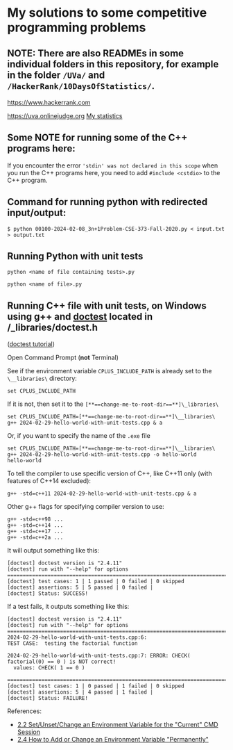# My solutions to some competitive programming problems

## NOTE: There are also READMEs in some individual folders in this repository, for example in the folder `/UVa/` and `/HackerRank/10DaysOfStatistics/`. 

https://www.hackerrank.com

https://uva.onlinejudge.org [My statistics](http://uhunt.felix-halim.net/id/52989)

## Some NOTE for running some of the C++ programs here:

If you encounter the error `'stdin' was not declared in this scope` when you run the C++ programs here, you need to add `#include <cstdio>` to the C++ program.


## Command for running python with redirected input/output:

``` terminal
$ python 00100-2024-02-08_3n+1Problem-CSE-373-Fall-2020.py < input.txt > output.txt
```

## Running Python with unit tests

`python <name of file containing tests>.py`

`python <name of file>.py`


## Running C++ file with unit tests, on Windows using g++ and [doctest](https://github.com/doctest/doctest) located in /_libraries/doctest.h

([doctest tutorial](https://github.com/doctest/doctest/blob/master/doc/markdown/tutorial.md))

Open Command Prompt (**not** Terminal)

See if the environment variable `CPLUS_INCLUDE_PATH` is already set to the `\__libraries\` directory:

``` terminal
set CPLUS_INCLUDE_PATH
```

If it is not, then set it to the `[**==change-me-to-root-dir==**]\_libraries\`

``` terminal
set CPLUS_INCLUDE_PATH=[**==change-me-to-root-dir==**]\__libraries\
g++ 2024-02-29-hello-world-with-unit-tests.cpp & a
```

Or, if you want to specify the name of the `.exe` file

``` terminal
set CPLUS_INCLUDE_PATH=[**==change-me-to-root-dir==**]\__libraries\
g++ 2024-02-29-hello-world-with-unit-tests.cpp -o hello-world
hello-world
```

To tell the compiler to use specific version of C++, like C++11 only (with features of C++14 excluded):

```
g++ -std=c++11 2024-02-29-hello-world-with-unit-tests.cpp & a
```

Other g++ flags for specifying compiler version to use:

```
g++ -std=c++98 ...
g++ -std=c++14 ...
g++ -std=c++17 ...
g++ -std=c++2a ...
```

It will output something like this:

```
[doctest] doctest version is "2.4.11"
[doctest] run with "--help" for options
===============================================================================
[doctest] test cases: 1 | 1 passed | 0 failed | 0 skipped
[doctest] assertions: 5 | 5 passed | 0 failed |
[doctest] Status: SUCCESS!
```

If a test fails, it outputs something like this:

```
[doctest] doctest version is "2.4.11"
[doctest] run with "--help" for options
===============================================================================
2024-02-29-hello-world-with-unit-tests.cpp:6:
TEST CASE:  testing the factorial function

2024-02-29-hello-world-with-unit-tests.cpp:7: ERROR: CHECK( factorial(0) == 0 ) is NOT correct!
  values: CHECK( 1 == 0 )

===============================================================================
[doctest] test cases: 1 | 0 passed | 1 failed | 0 skipped
[doctest] assertions: 5 | 4 passed | 1 failed |
[doctest] Status: FAILURE!
```

References:

 - [2.2  Set/Unset/Change an Environment Variable for the "Current" CMD Session](https://www3.ntu.edu.sg/home/ehchua/programming/howto/Environment_Variables.html)
 - [2.4  How to Add or Change an Environment Variable "Permanently"](https://www3.ntu.edu.sg/home/ehchua/programming/howto/Environment_Variables.html#SetEnv)